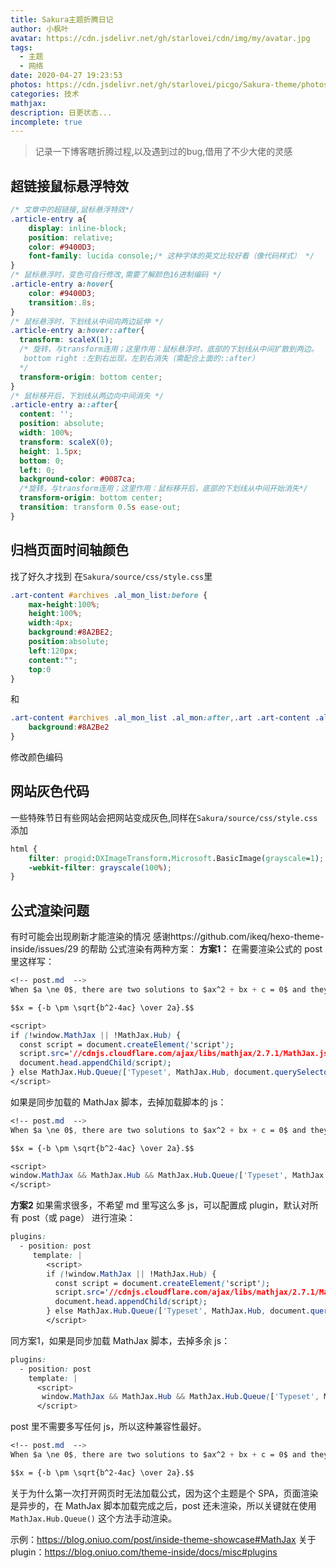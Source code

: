 ```yaml
---
title: Sakura主题折腾日记
author: 小枫叶
avatar: https://cdn.jsdelivr.net/gh/starlovei/cdn/img/my/avatar.jpg
tags:
  - 主题
  - 网络
date: 2020-04-27 19:23:53
photos: https://cdn.jsdelivr.net/gh/starlovei/picgo/Sakura-theme/photos.jpg
categories: 技术
mathjax:
description: 日更状态...
incomplete: true
---
```

> 记录一下博客瞎折腾过程,以及遇到过的bug,借用了不少大佬的灵感

## 超链接鼠标悬浮特效
``` css
/* 文章中的超链接,鼠标悬浮特效*/
.article-entry a{
    display: inline-block;
    position: relative;
    color: #9400D3;
    font-family: lucida console;/* 这种字体的英文比较好看（像代码样式） */
}
/* 鼠标悬浮时，变色可自行修改,需要了解颜色16进制编码 */
.article-entry a:hover{
    color: #9400D3;
    transition:.8s;
}
/* 鼠标悬浮时，下划线从中间向两边延伸 */
.article-entry a:hover::after{
  transform: scaleX(1);
  /* 旋转，与transform连用；这里作用：鼠标悬浮时，底部的下划线从中间扩散到两边。
   bottom right :左到右出现，左到右消失（需配合上面的::after）
  */
  transform-origin: bottom center;
}
/* 鼠标移开后，下划线从两边向中间消失 */
.article-entry a::after{
  content: '';
  position: absolute;
  width: 100%;
  transform: scaleX(0);
  height: 1.5px;
  bottom: 0;
  left: 0;
  background-color: #0087ca;
  /*旋转，与transform连用；这里作用：鼠标移开后，底部的下划线从中间开始消失*/
  transform-origin: bottom center;
  transition: transform 0.5s ease-out;
}
```
## 归档页面时间轴颜色
找了好久才找到
在`Sakura/source/css/style.css`里
``` css
.art-content #archives .al_mon_list:before {
    max-height:100%;
    height:100%;
    width:4px;
    background:#8A2BE2;
    position:absolute;
    left:120px;
    content:"";
    top:0
}
```
和
``` css
.art-content #archives .al_mon_list .al_mon:after,.art .art-content .al_mon_list .al_post_list>li:after {
    background:#8A2Be2
}
```
修改颜色编码
## 网站灰色代码
一些特殊节日有些网站会把网站变成灰色,同样在`Sakura/source/css/style.css`添加
``` css
html {
    filter: progid:DXImageTransform.Microsoft.BasicImage(grayscale=1);
    -webkit-filter: grayscale(100%);
}
```
## 公式渲染问题
有时可能会出现刷新才能渲染的情况
感谢https://github.com/ikeq/hexo-theme-inside/issues/29 的帮助
公式渲染有两种方案：
**方案1：**
在需要渲染公式的 post 里这样写：
``` css
<!-- post.md  -->
When $a \ne 0$, there are two solutions to $ax^2 + bx + c = 0$ and they are

$$x = {-b \pm \sqrt{b^2-4ac} \over 2a}.$$

<script>
if (!window.MathJax || !MathJax.Hub) {
  const script = document.createElement('script');
  script.src='//cdnjs.cloudflare.com/ajax/libs/mathjax/2.7.1/MathJax.js?config=TeX-MML-AM_CHTML';
  document.head.appendChild(script);
} else MathJax.Hub.Queue(['Typeset', MathJax.Hub, document.querySelector('main')]);
</script>
```
如果是同步加载的 MathJax 脚本，去掉加载脚本的 js：
``` css
<!-- post.md  -->
When $a \ne 0$, there are two solutions to $ax^2 + bx + c = 0$ and they are

$$x = {-b \pm \sqrt{b^2-4ac} \over 2a}.$$

<script>
window.MathJax && MathJax.Hub && MathJax.Hub.Queue(['Typeset', MathJax.Hub, document.querySelector('main')]);
</script>
```
**方案2**
如果需求很多，不希望 md 里写这么多 js，可以配置成 plugin，默认对所有 post（或 page） 进行渲染：
``` css
plugins:
  - position: post
     template: |
        <script>
        if (!window.MathJax || !MathJax.Hub) {
          const script = document.createElement('script');
          script.src='//cdnjs.cloudflare.com/ajax/libs/mathjax/2.7.1/MathJax.js?config=TeX-MML-AM_CHTML';
          document.head.appendChild(script);
        } else MathJax.Hub.Queue(['Typeset', MathJax.Hub, document.querySelector('main')]);
        </script>
```
同方案1，如果是同步加载 MathJax 脚本，去掉多余 js：
``` css
plugins:
  - position: post
    template: |
      <script>
       window.MathJax && MathJax.Hub && MathJax.Hub.Queue(['Typeset', MathJax.Hub, document.querySelector('main')]);
      </script>
```
post 里不需要多写任何 js，所以这种兼容性最好。
``` css
<!-- post.md  -->
When $a \ne 0$, there are two solutions to $ax^2 + bx + c = 0$ and they are

$$x = {-b \pm \sqrt{b^2-4ac} \over 2a}.$$
```
关于为什么第一次打开网页时无法加载公式，因为这个主题是个 SPA，页面渲染是异步的，在 MathJax 脚本加载完成之后，post 还未渲染，所以关键就在使用 `MathJax.Hub.Queue()` 这个方法手动渲染。

示例：https://blog.oniuo.com/post/inside-theme-showcase#MathJax
关于 plugin：https://blog.oniuo.com/theme-inside/docs/misc#plugins